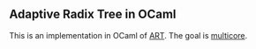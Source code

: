 ## Adaptive Radix Tree in OCaml

This is an implementation in OCaml of [ART](https://db.in.tum.de/~leis/papers/ART.pdf).
The goal is [multicore](https://db.in.tum.de/~leis/papers/artsync.pdf).
